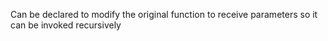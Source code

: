 Can be declared to modify the original function to receive parameters so it can be invoked recursively